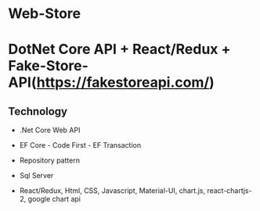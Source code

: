 # Web-Store

# DotNet Core API + React/Redux + Fake-Store-API(https://fakestoreapi.com/)

Technology
----------
- .Net Core Web API

- EF Core - Code First - EF Transaction

- Repository pattern

- Sql Server

- React/Redux, Html, CSS, Javascript, Material-UI, chart.js, react-chartjs-2, google chart api

